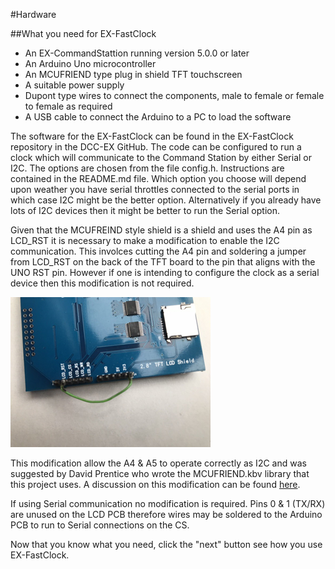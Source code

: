 
#Hardware

  
##What you need for EX-FastClock

* An EX-CommandStattion running version 5.0.0 or later
* An Arduino Uno microcontroller
* An MCUFRIEND type plug in shield TFT touchscreen
* A suitable power supply
* Dupont type wires to connect the components, male to female or female to female as required
* A USB cable to connect the Arduino to a PC to load the software

The software for the  EX-FastClock can be found in the  EX-FastClock repository in the DCC-EX GitHub.  The code can be configured to run a clock which will communicate to the Command Station by either Serial or I2C.  The options are chosen from the file config.h.  Instructions are contained in the README.md file.  Which option you choose will depend upon weather you have serial throttles connected to the serial ports in which case I2C might be the better option.  Alternatively if you already have lots of I2C devices then it might be better to run the Serial option.

Given that the MCUFREIND style shield is a shield and uses the A4 pin as LCD_RST it is necessary to make a modification to enable the I2C communication.  This involces cutting the A4 pin and soldering a jumper from LCD_RST on the back of the TFT board to the pin that aligns with the UNO RST pin.  However if one is intending to configure the clock as a serial device then this modification is not required.

![Modified LCD Sheild](/_static/images/ex-fastclock/Modification.png)

This modification allow the A4 & A5 to operate correctly as I2C and was suggested by David Prentice who wrote the MCUFRIEND.kbv library that this project uses.  A discussion on this modification can be found [here](https://forum.arduino.cc/t/mcufriend-kbv-library-for-uno-2-4-2-8-3-5-3-6-3-95-inch-mcufriend-shields/353100/100).

If using Serial communication no modification is required. Pins 0 & 1 (TX/RX) are unused on the LCD PCB therefore wires may be soldered to the Arduino PCB to run to Serial connections on the CS.

Now that you know what you need, click the "next" button see how you use  EX-FastClock.